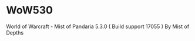 WoW530
======

World of Warcraft - Mist of Pandaria 5.3.0 ( Build support 17055 ) By Mist of Depths
